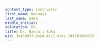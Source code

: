 ```yaml
---
content_type: instructor
first_name: Nannaji
last_name: Saka
middle_initial: ''
salutation: Dr.
title: Dr. Nannaji Saka
uid: 3e45b937-8ecd-41c1-64cc-74f7b39db672
---
```

